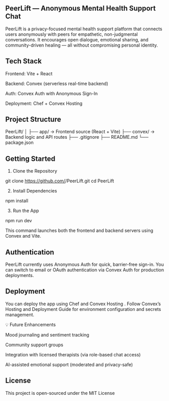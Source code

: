 ## PeerLift — Anonymous Mental Health Support Chat

PeerLift is a privacy-focused mental health support platform that connects users anonymously with peers for empathetic, non-judgmental conversations. It encourages open dialogue, emotional sharing, and community-driven healing — all without compromising personal identity.

## Tech Stack

Frontend: Vite + React

Backend: Convex (serverless real-time backend)

Auth: Convex Auth with Anonymous Sign-In

Deployment: Chef + Convex Hosting

## Project Structure
PeerLift/
│
├── app/          → Frontend source (React + Vite)
├── convex/       → Backend logic and API routes
├── .gitignore
├── README.md
└── package.json

## Getting Started

1. Clone the Repository

git clone https://github.com/<your-username>/PeerLift.git
cd PeerLift


2. Install Dependencies

npm install


3. Run the App

npm run dev


This command launches both the frontend and backend servers using Convex and Vite.

## Authentication

PeerLift currently uses Anonymous Auth for quick, barrier-free sign-in.
You can switch to email or OAuth authentication via Convex Auth
 for production deployments.

## Deployment

You can deploy the app using Chef
 and Convex Hosting
.
Follow Convex’s Hosting and Deployment Guide
 for environment configuration and secrets management.

💡 Future Enhancements

Mood journaling and sentiment tracking

Community support groups

Integration with licensed therapists (via role-based chat access)

AI-assisted emotional support (moderated and privacy-safe)

## License

This project is open-sourced under the MIT License
